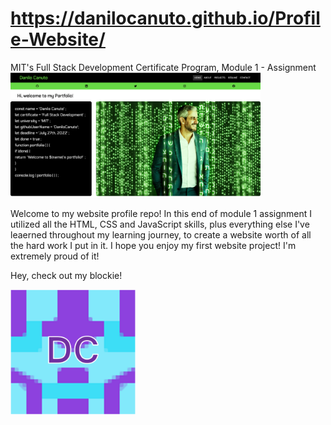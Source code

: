 # https://danilocanuto.github.io/Profile-Website/
<file src="input.html"/>
MIT's Full Stack Development Certificate Program, Module 1 - Assignment


<img src= "https://github.com/DaniloCanuto/Website-Profile-/blob/main/Images/Website%20Print.png" width='400'/>


Welcome to my website profile repo! In this end of module 1 assignment I utilized all the HTML, CSS and JavaScript skills, plus everything else I've leaerned throughout my learning journey, to create a website worth of all the hard work I put in it. I hope you enjoy my first website project! I'm extremely proud of it!


Hey, check out my blockie!

<img src= "https://github.com/DaniloCanuto/Website-Profile-/blob/main/Images/Blockie.png" width='200'/>
